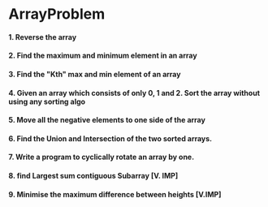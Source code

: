 # ArrayProblem

####  1.    Reverse the array
####  2.	Find the maximum and minimum element in an array 
####  3.	Find the "Kth" max and min element of an array  
####  4.	Given an array which consists of only 0, 1 and 2. Sort the array without using any sorting algo 
####  5.	Move all the negative elements to one side of the array     
####  6.    Find the Union and Intersection of the two sorted arrays.  
####  7.	Write a program to cyclically rotate an array by one.   
####  8.	find Largest sum contiguous Subarray [V. IMP] 
####  9.	Minimise the maximum difference between heights [V.IMP] 